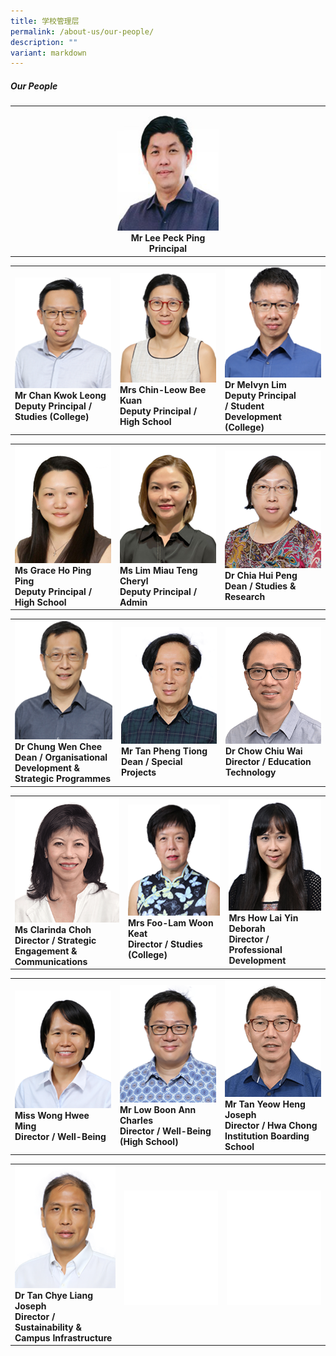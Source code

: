 ```yaml
---
title: 学校管理层
permalink: /about-us/our-people/
description: ""
variant: markdown
---
```

##### Our People
<table style="table-layout: fixed; width: 100%;">
  <tbody>
    <tr>
      <td style="width: 22%; text-align: center;">
        <img style="width: 33%;" src="/images/About%20Us/Our%20People/peoplev2_1.png">
        <br>
        <strong>Mr Lee Peck Ping <br> Principal </strong>
      </td>
    </tr>
  </tbody>
</table>

<table style="table-layout: fixed; width: 100%;">
  <tbody>
    <tr>
      <td style="width: 22%; margin-right: 15px;">
        <img style="width: 100%;" src="/images/About%20Us/Our%20People/peoplev2_2.png">
        <br>
        <strong>Mr Chan Kwok Leong<br> Deputy Principal / Studies (College)<br> </strong>
      </td>
      <td style="width: 22%; margin-right: 15px;">
        <img style="width: 100%;" src="/images/About%20Us/Our%20People/peoplev2_3.png">
        <br>
        <strong>Mrs Chin-Leow Bee Kuan <br>Deputy Principal / High School </strong>
      </td>
      <td style="width: 22%; margin-right: 15px;">
        <img style="width: 100%;" src="/images/About%20Us/Our%20People/peoplev2_4.png">
        <br>
        <strong>Dr Melvyn Lim <br> Deputy Principal <br> / Student Development <br>(College) </strong>
      </td>
    </tr>
  </tbody>
</table>

<table style="table-layout: fixed; width: 100%;">
  <tbody>
    <tr>
      <td style="width: 22%; margin-right: 15px;">
        <img style="width: 100%;" src="/images/About%20Us/Our%20People/peoplev2_5.png">
        <br>
        <strong>Ms Grace Ho Ping Ping <br> Deputy Principal / High School </strong>
      </td>
      <td style="width: 22%; margin-right: 15px;">
        <img style="width: 100%;" src="/images/About%20Us/Our%20People/peoplev2_6.png">
        <br>
        <strong>Ms Lim Miau Teng Cheryl <br> Deputy Principal / Admin</strong>
      </td>
      <td style="width: 22%; margin-right: 15px;">
        <img style="width: 100%;" src="/images/About%20Us/Our%20People/peoplev2_7.png">
        <br>
        <strong>Dr Chia Hui Peng <br> Dean / Studies &amp; Research</strong>
      </td>
    </tr>
  </tbody>
</table>

<table style="table-layout: fixed; width: 100%;">
  <tbody>
    <tr>
      <td style="width: 22%; margin-right: 15px;">
        <img style="width: 100%;" src="/images/About%20Us/Our%20People/peoplev2_8.png">
        <br>
        <strong>Dr Chung Wen Chee <br> Dean / Organisational Development &amp; Strategic Programmes</strong>
      </td>
      <td style="width: 22%; margin-right: 15px;">
        <img style="width: 100%;" src="/images/About%20Us/Our%20People/peoplev2_9.png">
        <br>
        <strong>Mr Tan Pheng Tiong <br> Dean / Special Projects </strong>
      </td>
      <td style="width: 22%; margin-right: 15px;">
        <img style="width: 100%;" src="/images/About%20Us/Our%20People/peoplev2_10.png">
        <br>
        <strong>Dr Chow Chiu Wai <br> Director / Education Technology</strong>
      </td>
    </tr>
  </tbody>
</table>

<table style="table-layout: fixed; width: 100%;">
  <tbody>
    <tr>
      <td style="width: 22%; margin-right: 15px;">
        <img style="width: 100%;" src="/images/About%20Us/Our%20People/peoplev2_11.png">
        <br>
        <strong>Ms Clarinda Choh <br> Director / Strategic Engagement &amp; Communications</strong>
      </td>
      <td style="width: 22%; margin-right: 15px;">
        <img style="width: 100%;" src="/images/About%20Us/Our%20People/peoplev2_12.png">
        <br>
        <strong>Mrs Foo-Lam Woon Keat <br> Director / Studies (College)</strong>
      </td>
      <td style="width: 22%; margin-right: 15px;">
        <img style="width: 100%;" src="/images/About%20Us/Our%20People/peoplev2_13.png">
        <br>
        <strong>Mrs How Lai Yin Deborah <br> Director / Professional Development</strong>
      </td>
    </tr>
  </tbody>
</table>

<table style="table-layout: fixed; width: 100%;">
  <tbody>
    <tr>
      <td style="width: 22%; margin-right: 15px;">
        <img style="width: 100%;" src="/images/About%20Us/Our%20People/peoplev2_19.png">
        <br>
        <strong>Miss Wong Hwee Ming  <br> Director / Well-Being</strong>
      </td>
      <td style="width: 22%; margin-right: 15px;">
        <img style="width: 100%;" src="/images/About%20Us/Our%20People/peoplev2_15.png">
        <br>
        <strong>Mr Low Boon Ann Charles <br> Director / Well-Being (High School)</strong>
      </td>
      <td style="width: 22%; margin-right: 15px;">
        <img style="width: 100%;" src="/images/About%20Us/Our%20People/peoplev2_16.png">
        <br>
        <strong>Mr Tan Yeow Heng Joseph <br> Director / Hwa Chong Institution Boarding School</strong>
      </td>
    </tr>
  </tbody>
</table>

<table style="table-layout: fixed; width: 100%;">
  <tbody>
    <tr>
			    <td style="width: 22%; margin-right: 15px;">
        <img style="width: 100%;" src="/images/About%20Us/Our%20People/peoplev2_18.png">
        <br>
        <strong>Dr Tan Chye Liang Joseph  <br> Director / Sustainability&nbsp;&amp; Campus Infrastructure</strong>
      </td>			
			    <td style="width: 22%; margin-right: 15px;">
        <img style="width: 100%;" src="/images/About%20Us/Our%20People/peoplev2_00.png">
        <br>
        <strong> <br> </strong>
      </td>	
          <td style="width: 22%; margin-right: 15px;">
        <img style="width: 100%;" src="/images/About%20Us/Our%20People/peoplev2_00.png">
        <br>
        <strong><br> </strong>

    
  </td></tr></tbody>
</table>